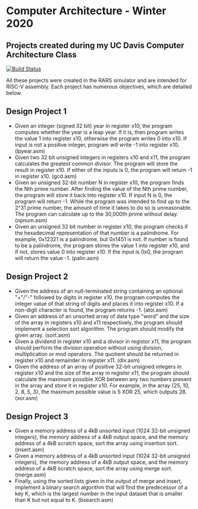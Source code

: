 # Computer Architecture - Winter 2020
## Projects created during my UC Davis Computer Architecture Class

[![Build Status](https://travis-ci.org/joemccann/dillinger.svg?branch=master)](https://travis-ci.org/joemccann/dillinger)

All these projects were created in the RARS simulator and are intended for RISC-V assembly. Each project has numerous objectives, which are detailed below.

## Design Project 1
- Given an integer (signed 32 bit) year in register x10, the program computes whether the year is a leap year. If it is, then program writes the value 1 into register x10, otherwise the program writes 0 into x10. If input is not a positive integer, program will write -1 into register x10. (lpyear.asm)
- Given two 32 bit unsigned integers in registers x10 and x11, the program calculates the greatest common divisor. The program will store the result in register x10. If either of the inputs is 0, the program will return -1 in register x10. (gcd.asm)
- Given an unsigned 32-bit number N in register x10, the program finds the Nth prime number. After finding the value of the Nth prime number, the program will store it back into register x10. If input N is 0, the program will return -1. While the program was intended to find up to the 2^31 prime number, the amount of time it takes to do so is unreasonable. The program can calculate up to the 30,000th prime without delay. (npnum.asm)
- Given an unsigned 32 bit number in register x10, the program checks if the hexadecimal representation of that number is a palindrome. For example, 0x12321 is a palindrome, but 0x1451 is not. If number is found to be a palindrome, the program stores the value 1 into register x10, and if not, stores value 0 into register x10. If the input is 0x0, the program will return the value -1. (palin.asm)

## Design Project 2
- Given the address of an null-terminated string containing an optional "+"/"-" followed by digits in register x10, the program computes the integer value of that string of digits and places it into register x10. If a non-digit character is found, the program returns -1. (atoi.asm)
- Given an address of an unsorted array of data type "word" and the size of the array in registers x10 and x11 respectively, the program should implement a selection sort algorithm. The program should modify the given array. (sort.asm)
- Given a dividend in register x10 and a divisor in registor x11, the program should perform the division operation without using division, multiplication or mod operators. The quotient should be returned in register x10 and remainder in register x11. (div.asm)
- Given the address of an array of positive 32-bit unsigned integers in register x10 and the size of the array in register x11, the program should calculate the maximum possible XOR between any two numbers present in the array and store it in register x10. For example, in the array {25, 10, 2, 8, 5, 3}, the maximum possible value is 5 XOR 25, which outputs 28. (xor.asm)

## Design Project 3
- Given a memory address of a 4kB unsorted input (1024 32-bit unsigned integers), the memory address of a 4kB output space, and the memory address of a 4kB scratch space, sort the array using insertion sort. (insert.asm)
- Given a memory address of a 4kB unsorted input (1024 32-bit unsigned integers), the memory address of a 4kB output space, and the memory address of a 4kB scratch space, sort the array using merge sort. (merge.asm)
- Finally, using the sorted lists given in the output of merge and insert, implement a binary search algorithm that will find the predecessor of a key K, which is the largest number in the input dataset that is smaller than K but not equal to K. (bsearch.asm)

